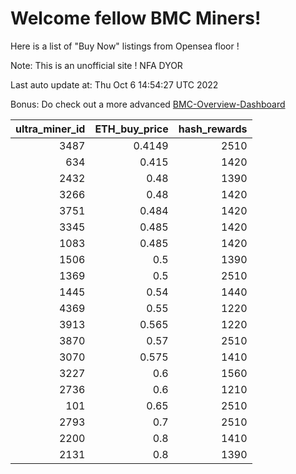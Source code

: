 # Welcome fellow BMC Miners!
Here is a list of "Buy Now" listings from Opensea floor !

Note: This is an unofficial site ! NFA DYOR

Last auto update at: Thu Oct  6 14:54:27 UTC 2022

Bonus: Do check out a more advanced [BMC-Overview-Dashboard](https://dune.com/defifunk/BMC-Overview-Dashboard)


|   ultra_miner_id |   ETH_buy_price |   hash_rewards |
|-----------------:|----------------:|---------------:|
|             3487 |          0.4149 |           2510 |
|              634 |          0.415  |           1420 |
|             2432 |          0.48   |           1390 |
|             3266 |          0.48   |           1420 |
|             3751 |          0.484  |           1420 |
|             3345 |          0.485  |           1420 |
|             1083 |          0.485  |           1420 |
|             1506 |          0.5    |           1390 |
|             1369 |          0.5    |           2510 |
|             1445 |          0.54   |           1440 |
|             4369 |          0.55   |           1220 |
|             3913 |          0.565  |           1220 |
|             3870 |          0.57   |           2510 |
|             3070 |          0.575  |           1410 |
|             3227 |          0.6    |           1560 |
|             2736 |          0.6    |           1210 |
|              101 |          0.65   |           2510 |
|             2793 |          0.7    |           2510 |
|             2200 |          0.8    |           1410 |
|             2131 |          0.8    |           1390 |